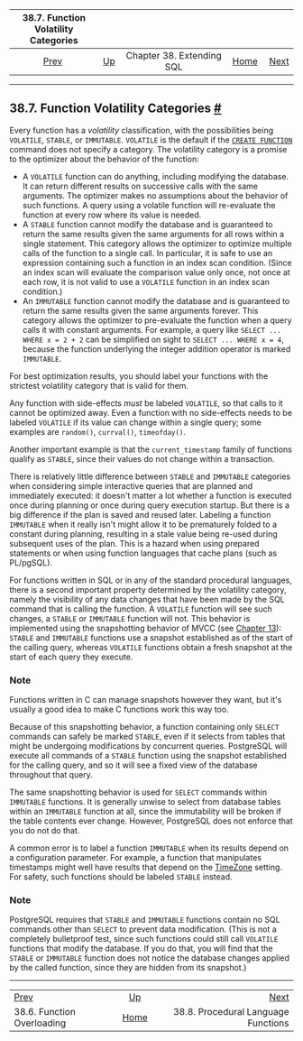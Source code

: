 <!--?xml version="1.0" encoding="UTF-8" standalone="no"?-->

|            38.7. Function Volatility Categories           |                                               |                           |                                                       |                                                              |
| :-------------------------------------------------------: | :-------------------------------------------- | :-----------------------: | ----------------------------------------------------: | -----------------------------------------------------------: |
| [Prev](xfunc-overload.html "38.6. Function Overloading")  | [Up](extend.html "Chapter 38. Extending SQL") | Chapter 38. Extending SQL | [Home](index.html "PostgreSQL 17devel Documentation") |  [Next](xfunc-pl.html "38.8. Procedural Language Functions") |

***

## 38.7. Function Volatility Categories [#](#XFUNC-VOLATILITY)

Every function has a *volatility* classification, with the possibilities being `VOLATILE`, `STABLE`, or `IMMUTABLE`. `VOLATILE` is the default if the [`CREATE FUNCTION`](sql-createfunction.html "CREATE FUNCTION") command does not specify a category. The volatility category is a promise to the optimizer about the behavior of the function:

* A `VOLATILE` function can do anything, including modifying the database. It can return different results on successive calls with the same arguments. The optimizer makes no assumptions about the behavior of such functions. A query using a volatile function will re-evaluate the function at every row where its value is needed.
* A `STABLE` function cannot modify the database and is guaranteed to return the same results given the same arguments for all rows within a single statement. This category allows the optimizer to optimize multiple calls of the function to a single call. In particular, it is safe to use an expression containing such a function in an index scan condition. (Since an index scan will evaluate the comparison value only once, not once at each row, it is not valid to use a `VOLATILE` function in an index scan condition.)
* An `IMMUTABLE` function cannot modify the database and is guaranteed to return the same results given the same arguments forever. This category allows the optimizer to pre-evaluate the function when a query calls it with constant arguments. For example, a query like `SELECT ... WHERE x = 2 + 2` can be simplified on sight to `SELECT ... WHERE x = 4`, because the function underlying the integer addition operator is marked `IMMUTABLE`.

For best optimization results, you should label your functions with the strictest volatility category that is valid for them.

Any function with side-effects *must* be labeled `VOLATILE`, so that calls to it cannot be optimized away. Even a function with no side-effects needs to be labeled `VOLATILE` if its value can change within a single query; some examples are `random()`, `currval()`, `timeofday()`.

Another important example is that the `current_timestamp` family of functions qualify as `STABLE`, since their values do not change within a transaction.

There is relatively little difference between `STABLE` and `IMMUTABLE` categories when considering simple interactive queries that are planned and immediately executed: it doesn't matter a lot whether a function is executed once during planning or once during query execution startup. But there is a big difference if the plan is saved and reused later. Labeling a function `IMMUTABLE` when it really isn't might allow it to be prematurely folded to a constant during planning, resulting in a stale value being re-used during subsequent uses of the plan. This is a hazard when using prepared statements or when using function languages that cache plans (such as PL/pgSQL).

For functions written in SQL or in any of the standard procedural languages, there is a second important property determined by the volatility category, namely the visibility of any data changes that have been made by the SQL command that is calling the function. A `VOLATILE` function will see such changes, a `STABLE` or `IMMUTABLE` function will not. This behavior is implemented using the snapshotting behavior of MVCC (see [Chapter 13](mvcc.html "Chapter 13. Concurrency Control")): `STABLE` and `IMMUTABLE` functions use a snapshot established as of the start of the calling query, whereas `VOLATILE` functions obtain a fresh snapshot at the start of each query they execute.

### Note

Functions written in C can manage snapshots however they want, but it's usually a good idea to make C functions work this way too.

Because of this snapshotting behavior, a function containing only `SELECT` commands can safely be marked `STABLE`, even if it selects from tables that might be undergoing modifications by concurrent queries. PostgreSQL will execute all commands of a `STABLE` function using the snapshot established for the calling query, and so it will see a fixed view of the database throughout that query.

The same snapshotting behavior is used for `SELECT` commands within `IMMUTABLE` functions. It is generally unwise to select from database tables within an `IMMUTABLE` function at all, since the immutability will be broken if the table contents ever change. However, PostgreSQL does not enforce that you do not do that.

A common error is to label a function `IMMUTABLE` when its results depend on a configuration parameter. For example, a function that manipulates timestamps might well have results that depend on the [TimeZone](runtime-config-client.html#GUC-TIMEZONE) setting. For safety, such functions should be labeled `STABLE` instead.

### Note

PostgreSQL requires that `STABLE` and `IMMUTABLE` functions contain no SQL commands other than `SELECT` to prevent data modification. (This is not a completely bulletproof test, since such functions could still call `VOLATILE` functions that modify the database. If you do that, you will find that the `STABLE` or `IMMUTABLE` function does not notice the database changes applied by the called function, since they are hidden from its snapshot.)

***

|                                                           |                                                       |                                                              |
| :-------------------------------------------------------- | :---------------------------------------------------: | -----------------------------------------------------------: |
| [Prev](xfunc-overload.html "38.6. Function Overloading")  |     [Up](extend.html "Chapter 38. Extending SQL")     |  [Next](xfunc-pl.html "38.8. Procedural Language Functions") |
| 38.6. Function Overloading                                | [Home](index.html "PostgreSQL 17devel Documentation") |                          38.8. Procedural Language Functions |

